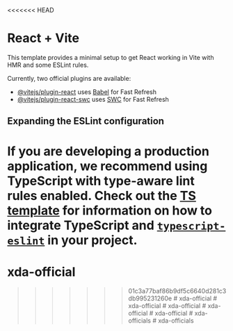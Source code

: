<<<<<<< HEAD
# React + Vite

This template provides a minimal setup to get React working in Vite with HMR and some ESLint rules.

Currently, two official plugins are available:

- [@vitejs/plugin-react](https://github.com/vitejs/vite-plugin-react/blob/main/packages/plugin-react) uses [Babel](https://babeljs.io/) for Fast Refresh
- [@vitejs/plugin-react-swc](https://github.com/vitejs/vite-plugin-react/blob/main/packages/plugin-react-swc) uses [SWC](https://swc.rs/) for Fast Refresh

## Expanding the ESLint configuration

If you are developing a production application, we recommend using TypeScript with type-aware lint rules enabled. Check out the [TS template](https://github.com/vitejs/vite/tree/main/packages/create-vite/template-react-ts) for information on how to integrate TypeScript and [`typescript-eslint`](https://typescript-eslint.io) in your project.
=======
# xda-official
>>>>>>> 01c3a77baf86b9df5c6640d281c3db995231260e
#   x d a - o f f i c i a l  
 #   x d a - o f f i c i a l  
 #   x d a - o f f i c i a l  
 #   x d a - o f f i c i a l  
 #   x d a - o f f i c i a l  
 #   x d a - o f f i c i a l s  
 #   x d a - o f f i c i a l s  
 